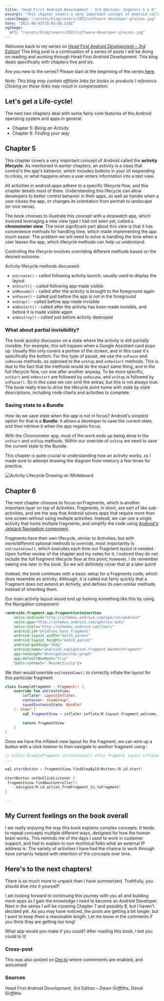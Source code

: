 ```yaml
---
title: "Head First Android Development - 3rd Edition: Chapters 5 & 6"
excerpt: "This chapter covers a very important concept of Android called the activity lifecycle. As mentioned in earlier chapters, an activity is a class that control's the app's behavior, which includes buttons in your UI responding to clicks, or what happens when a user enters information into a text view."
coverImage: "/assets/blog/covers/2022/software-developer-glasses.jpg"
date: "2022-08-03T15:03:08.530Z"
ogImage:
  url: "/assets/blog/covers/2022/software-developer-glasses.jpg"
---
```


Welcome back to my series on [*Head First Android Development – 3rd Edition*](https://amzn.to/3JoTixn)! This blog post is a continuation of a series of posts I will be doing on reading and working through *Head First Android Development*. This blog deals specifically with chapters five and six. 

Are you new to the series? Please start at the beginning of the series [here](/posts/2022-07-18-hfade3-chapter1-2). 

*Note: This blog may contain affiliate links for books or products I reference. Clicking on these links may result in compensation.*

## Let's get a Life-cycle!
The next two chapters deal with some fairly core features of the Android operating system and apps in general:
- Chapter 5: *Being an Activity*
- Chapter 6: *Finding your way*

## Chapter 5
This chapter covers a very important concept of Android called the **activity lifecycle**. As mentioned in earlier chapters, an activity is a class that control's the app's behavior, which includes buttons in your UI responding to clicks, or what happens when a user enters information into a text view.

All activities in android apps adhere to a specific lifecycle flow, and this chapter details most of them. Understanding this lifecycle can allow developers to better control behavior in their apps, as well as handle when a user closes the app, or changes its orientation from portrait to landscape (or vice versa).

The book chooses to illustrate this concept with a stopwatch app, which involved leveraging a new view type I had not seen yet, called a **chronometer view**. The most significant part about this view is that it has convenience methods for handling time, which made implementing the app much easier. The problem we will need to solve is handling the time when a user leaves the app, which lifecycle methods can help us understand.

Controlling the lifecycle involves overriding different methods based on the desired outcome.

Activity lifecycle methods discussed:
- `onCreate()` - called following activity launch, usually used to display the layout
- `onStart()` - called following app made visible
- `onResume()` - called after the activity is brought to the foreground again
- `onPause()` - called just before the app is not in the foreground
- `onStop()` - called before app made invisible
- `onRestart()` - called after the activity has been made invisible, and before it is made visible again
- `onDestroy()` - called just before activity destroyed

### What about partial invisibility?
The book quickly discusses on a state where the activity is still partially invisible. For example, this will happen when a Google Assistant card pops up. Usually this only covers a portion of the screen, and in this case it's specifically the bottom. For this type of pause, we use the `onPause` and `onResume` methods, as opposed to the `onStop` and `onRestart` methods. This is due to the fact that the methods would do the exact same thing, and in the full lifecycle flow, run one after another anyway. To be more specific, `onStart` and `onRestart` are followed by `onResume`, and `onStop` is followed by `onPause()`. So in this case we can omit the extras, but this is not always true. The book really tries to drive the lifecycle point home with state by state descriptions, including node charts and activities to complete.

### Saving state to a Bundle
How do we save state when the app is not in focus? Android's simplest option for that is a **Bundle**. It allows a developer to save the current state, and then retrieve it when the app regains focus.

With the Chronometer app, most of the work ends up being done in the `onStart` and `onStop` methods. Within our override of `onStop` we need to save the current state to the Bundle. 

This chapter is quite crucial to understanding how an activity works, so I made sure to attempt drawing the diagram from memory a few times for practice.

![Activity Lifecycle Drawing on Whiteboard](../assets/blog/post-images/activity_lifeCycle_drawing.jpg)

## Chapter 6
The next chapter chooses to focus on Fragments, which is another important layer on top of Activities. Fragments, in short, are sort of like sub-activities, and are the way that Android solves apps that require more than one screen without using multiple activities. Instead, we can use a single activity that hosts multiple fragments, and simplify the code using [Android's Jetpack Navigation component](https://developer.android.com/guide/navigation/).

Fragments have their own lifecycle, similar to Activities, but with more/different optional methods to override, most importantly is `onCreateView()`, which executes each time our Fragment layout is needed. Upon further review of the chapter and my notes for it, I noticed they do not include the full fragment lifecycle flow at this point; however, I do remember seeing one later in the book. So we will definitely cover that at a later point!

Instead, the book continues with a basic setup for a Fragments code, which does resemble an activity. Although, it is called out fairly quickly that a Fragment does not extend an Activity, and defines its own similar methods instead of inheriting them.

Our main activity layout would end up looking something like this by using the Navigation component:
```xml
<androidx.fragment.app.FragmentContainerView  
    xmlns:android="http://schemas.android.com/apk/res/android"  
    xmlns:app="http://schemas.android.com/apk/res-auto"  
    xmlns:tools="http://schemas.android.com/tools"  
    android:id="@+id/nav_host_fragment"  
    android:layout_width="match_parent"  
    android:layout_height="match_parent"  
    android:padding="16dp"  
    android:name="androidx.navigation.fragment.NavHostFragment"  
    app:navGraph="@navigation/nav_graph"  
    app:defaultNavHost="true"  
    tools:context=".MainActivity"/>
```

We then would override `onCreateView()` to correctly inflate the layout for this particular fragment:
```kotlin
class ExampleFragment : Fragment() {  
    override fun onCreateView(  
        inflater: LayoutInflater,  
        container: ViewGroup?,  
        savedInstanceState: Bundle?  
    ): View? {  
        val fragmentView = inflater.inflate(R.layout.fragment_welcome, container, false)  
  
        return fragmentView  
    }  
}
```

Once we have the inflated view layout for the fragment, we can wire up a button with a click listener to then navigate to another fragment using :
```kotlin
// within ExampleFragment onCreateView() after fragment layout inflated
...

val startButton = fragmentView.findViewById<Button>(R.id.start)  
  
startButton.setOnClickListener {  
 fragmentView.findNavController()  
    .navigate(R.id.action_fromFragment_to_toFragment)  
}

...
```

## My Current feelings on the book overall
I am really enjoying the way this book explains complex concepts. It tends to repeat concepts multiple different ways, designed for how the human brain works. This reminds me of the days I used to work in customer support, and had to explain to non-technical folks what an external IP address is. The variety of activities I have had the chance to work through have certainly helped with retention of the concepts over time.

## Here's to the next chapters!
There is so much more to unpack than I have summarized. Truthfully, you should dive into it yourself! 

I am looking forward to continuing this journey with you all and building more apps as I gain the knowledge I need to become an Android Developer. Next in the series I will be covering Chapter 7 and possibly 8, but I haven't decided yet. As you may have noticed, the posts are getting a bit longer, but I want to keep them a reasonable length. Let me know in the comments if you think they are getting too long!

What app would you make if you could? After reading this book, I bet you could to it!

### Cross-post
This was also posted on [Dev.to](https://dev.to/ddaypunk/my-studies-of-head-first-android-development-3rd-edition-ch-5-6-3bfj) where commments are enabled, and welcomed!

### Sources
*Head First Android Development, 3rd Edition – Dawn Griffiths, David Griffiths*
